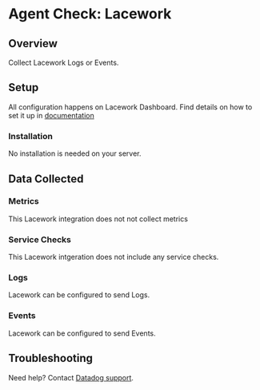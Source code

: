 # Agent Check: Lacework

## Overview

Collect Lacework Logs or Events.

## Setup

All configuration happens on Lacework Dashboard. Find details on how to set it up in [documentation][1]

### Installation

No installation is needed on your server.


## Data Collected

### Metrics

This Lacework integration does not not collect metrics 

### Service Checks

This Lacework intgeration does not include any service checks.

### Logs

Lacework can be configured to send Logs.

### Events

Lacework can be configured to send Events.

## Troubleshooting

Need help? Contact [Datadog support][7].

[1]: https://docs.datadoghq.com/integrations/lacework/
[7]: https://docs.datadoghq.com/help